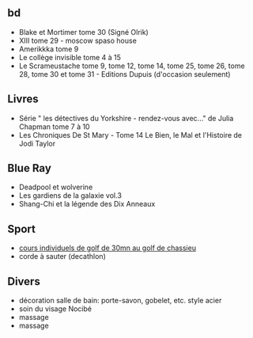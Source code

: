 ## bd

- Blake et Mortimer tome 30 (Signé Olrik)
- XIII tome 29 - moscow spaso house
- Amerikkka tome 9
- Le collège invisible tome 4 à 15
- Le Scrameustache tome 9, tome 12, tome 14, tome 25, tome 26, tome 28, tome 30 et tome 31 - Editions Dupuis (d'occasion seulement)

## Livres

- Série " les détectives du Yorkshire - rendez-vous avec..." de Julia Chapman tome 7 à 10
- Les Chroniques De St Mary - Tome 14 Le Bien, le Mal et l'Histoire de Jodi Taylor

## Blue Ray

- Deadpool et wolverine
- Les gardiens de la galaxie vol.3
- Shang-Chi et la légende des Dix Anneaux

## Sport

- [cours individuels de golf de 30mn au golf de chassieu](https://bluegreen.fr/enseignements/cours/)
- corde à sauter (decathlon)

## Divers

- décoration salle de bain: porte-savon, gobelet, etc. style acier
- soin du visage Nocibé
- massage
- massage
